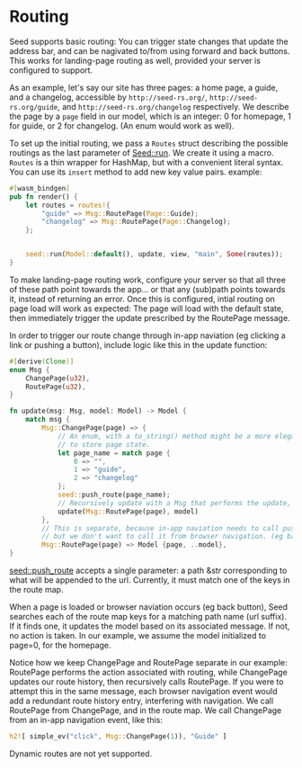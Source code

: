# Routing
Seed supports basic routing: You can trigger state changes that update the address bar,
 and can be nagivated to/from using forward and back buttons. This works for landing-page
routing as well, provided your server is configured to support.
  
As an example, let's say our site has three pages:
a home page, a guide, and a changelog, accessible by `http://seed-rs.org/`, `http://seed-rs.org/guide`,
and `http://seed-rs.org/changelog` respectively. We describe the page by a `page`
field in our model, which is an integer: 0 for homepage, 1 for guide, or 2 for changelog.
(An enum would work as well). 

To set up the initial routing, we pass a `Routes` struct describing the possible routings
as the last parameter of [Seed::run](https://docs.rs/seed/0.1.8/seed/fn.run.html). We create
it using a macro. `Routes` is a thin wrapper for HashMap, but with a convenient
literal syntax. You can use its `insert` method to add new key value pairs.
example:
```rust
#[wasm_bindgen]
pub fn render() {
    let routes = routes!{
        "guide" => Msg::RoutePage(Page::Guide);
        "changelog" => Msg::RoutePage(Page::Changelog);
    };


    seed::run(Model::default(), update, view, "main", Some(routes));
}
```
To make landing-page routing work, configure your server so that all three of these path point towards the app...
or that any (sub)path points towards it, instead of returning an error. Once this is configured, intial 
routing on page load will work as expected: The page will load with the default state, then immediately 
trigger the update prescribed by the RoutePage message.

In order to trigger our route change through in-app naviation (eg clicking a link or pushing a button), include
logic like this in the update function:
```rust
#[derive(Clone)]
enum Msg {
    ChangePage(u32),
    RoutePage(u32),
}

fn update(msg: Msg, model: Model) -> Model {
    match msg {
        Msg::ChangePage(page) => {
            // An enum, with a to_string() method might be a more elegant way
            // to store page state.
            let page_name = match page {
                0 => "",
                1 => "guide",
                2 => "changelog"
            };
            seed::push_route(page_name);
            // Recursively update with a Msg that performs the update, but does not include seed::push_route
            update(Msg::RoutePage(page), model)
        },
        // This is separate, because in-app naviation needs to call push_route,
        // but we don't want to call it from browser navigation. (eg back button)
        Msg::RoutePage(page) => Model {page, ..model},
}
```
[seed::push_route](https://docs.rs/seed/0.1.8/seed/fn.push_route.html) accepts a single parameter:
a path &str corresponding to what will be appended to the url. Currently, it must match one of the
keys in the route map.

When a page is loaded or browser naviation occurs (eg back button), Seed searches each of the route map keys for 
a matching path name (url suffix). If it finds one,
it updates the model based on its associated message. If not, no action is taken. 
In our example, we assume the model initialized to page=0, for the homepage.

Notice how we keep ChangePage and RoutePage separate in our example: RoutePage performs
the action associated with routing, while ChangePage updates our route history, then
recursively calls RoutePage. If you were to attempt this in the same message, each
browser navigation event would add a redundant route history entry, interfering with navigation. We call
RoutePage from ChangePage, and in the route map. We call ChangePage from an in-app navigation event, like this:

```rust
h2![ simple_ev("click", Msg::ChangePage(1)), "Guide" ]
```

Dynamic routes are not yet supported.
